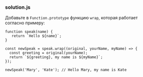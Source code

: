 ### solution.js

Добавьте в `Function.prototype` функцию `wrap`, которая работает согласно примеру:

```
function speak(name) {
   return `Hello ${name}`;
}

const newSpeak = speak.wrap((original, yourName, myName) => {
  const greeting = original(yourName);
  return `${greeting}, my name is ${myName}`;
});

newSpeak('Mary', 'Kate'); // Hello Mary, my name is Kate
```